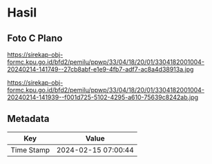 # Hasil

## Foto C Plano

https://sirekap-obj-formc.kpu.go.id/bfd2/pemilu/ppwp/33/04/18/20/01/3304182001004-20240214-141749--27cb8abf-e1e9-4fb7-adf7-ac8a4d38913a.jpg

https://sirekap-obj-formc.kpu.go.id/bfd2/pemilu/ppwp/33/04/18/20/01/3304182001004-20240214-141939--f001d725-5102-4295-a610-75639c8242ab.jpg


## Metadata

| Key        | Value               |
| ---------- | ------------------- |
| Time Stamp | 2024-02-15 07:00:44 |



